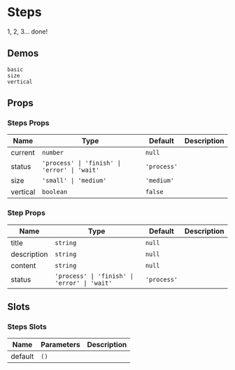 # Steps
<!--single-column-->
1, 2, 3... done!
## Demos
```demo
basic
size
vertical
```

## Props
### Steps Props
|Name|Type|Default|Description|
|-|-|-|-|
|current|`number`|`null`||
|status|`'process' \| 'finish' \| 'error' \| 'wait'`|`'process'`||
|size|`'small' \| 'medium'`|`'medium'`||
|vertical|`boolean`|`false`||

### Step Props
|Name|Type|Default|Description|
|-|-|-|-|
|title|`string`|`null`||
|description|`string`|`null`||
|content|`string`|`null`||
|status|`'process' \| 'finish' \| 'error' \| 'wait'`|`'process'`||

## Slots
### Steps Slots
|Name|Parameters|Description|
|-|-|-|
|default|`()`||